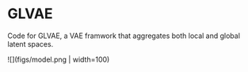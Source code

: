 # GLVAE
Code for GLVAE, a VAE framwork that aggregates both local and global latent spaces.

![](figs/model.png | width=100)
